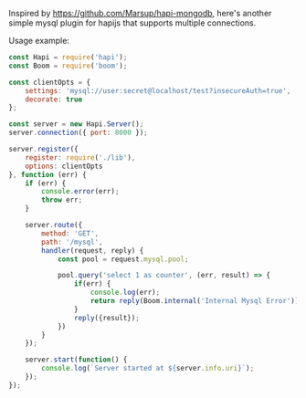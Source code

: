 Inspired by https://github.com/Marsup/hapi-mongodb, here's another simple
mysql plugin for hapijs that supports multiple connections.


Usage example: 

```javascript
const Hapi = require('hapi');
const Boom = require('boom');

const clientOpts = {
    settings: 'mysql://user:secret@localhost/test?insecureAuth=true',
    decorate: true
};

const server = new Hapi.Server();
server.connection({ port: 8000 });

server.register({
    register: require('./lib'),
    options: clientOpts
}, function (err) {
    if (err) {
        console.error(err);
        throw err;
    }

    server.route({
        method: 'GET',
        path: '/mysql',
        handler(request, reply) {
            const pool = request.mysql.pool;

            pool.query('select 1 as counter', (err, result) => {
                if(err) {
                    console.log(err);
                    return reply(Boom.internal('Internal Mysql Error'));
                }
                reply({result});
            })
        }
    });

    server.start(function() {
        console.log(`Server started at ${server.info.uri}`);
    });
});
```
